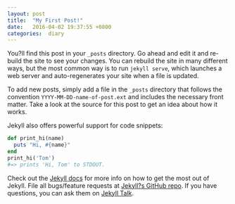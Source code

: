 ```yaml
---
layout: post
title:  "My First Post!"
date:   2016-04-02 19:37:55 +0800
categories:  diary
---
```

You?ll find this post in your `_posts` directory. Go ahead and edit it and re-build the site to see your changes. You can rebuild the site in many different ways, but the most common way is to run `jekyll serve`, which launches a web server and auto-regenerates your site when a file is updated.

To add new posts, simply add a file in the `_posts` directory that follows the convention `YYYY-MM-DD-name-of-post.ext` and includes the necessary front matter. Take a look at the source for this post to get an idea about how it works.

Jekyll also offers powerful support for code snippets:

``` ruby   
def print_hi(name)
  puts "Hi, #{name}"
end
print_hi('Tom')
#=> prints 'Hi, Tom' to STDOUT.
```  

Check out the [Jekyll docs][jekyll-docs] for more info on how to get the most out of Jekyll. File all bugs/feature requests at [Jekyll?s GitHub repo][jekyll-gh]. If you have questions, you can ask them on [Jekyll Talk][jekyll-talk].

[jekyll-docs]: http://jekyllrb.com/docs/home
[jekyll-gh]: https://github.com/jekyll/jekyll
[jekyll-talk]: https://talk.jekyllrb.com/
